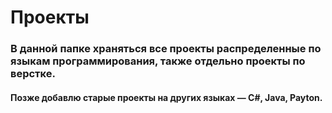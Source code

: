# Проекты  

### В данной папке храняться все проекты распределенные по языкам программирования, также отдельно проекты по верстке.

#### Позже добавлю старые проекты на других языках — C#, Java, Payton.
